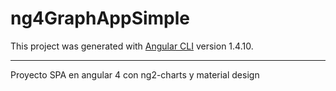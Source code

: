 # ng4GraphAppSimple

This project was generated with [Angular CLI](https://github.com/angular/angular-cli) version 1.4.10.

---
Proyecto SPA en angular 4 con ng2-charts y material design  

